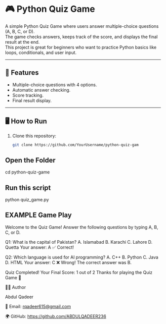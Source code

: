 # 🎮 Python Quiz Game

A simple Python Quiz Game where users answer multiple-choice questions (A, B, C, or D).  
The game checks answers, keeps track of the score, and displays the final result at the end.  
This project is great for beginners who want to practice Python basics like loops, conditionals, and user input.

---

## 📌 Features
- Multiple-choice questions with 4 options.
- Automatic answer checking.
- Score tracking.
- Final result display.

---

## 🖥️ How to Run
1. Clone this repository:
   ```bash
   git clone https://github.com/YourUsername/python-quiz-gam
## Open the Folder

cd python-quiz-game
## Run this script

python quiz_game.py

## EXAMPLE Game Play

Welcome to the Quiz Game!
Answer the following questions by typing A, B, C, or D.

Q1: What is the capital of Pakistan?
A. Islamabad
B. Karachi
C. Lahore
D. Quetta
Your answer: A
✅ Correct!

Q2: Which language is used for AI programming?
A. C++
B. Python
C. Java
D. HTML
Your answer: C
❌ Wrong! The correct answer was B.

Quiz Completed!
Your Final Score: 1 out of 2
Thanks for playing the Quiz Game 🎉

👨‍💻 Author

Abdul Qadeer 

📧 Email: rqadeer615@gmail.com

🌍 GitHub: https://github.com/ABDULQADEER236



